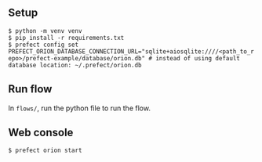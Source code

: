 ## Setup
`$ python -m venv venv` \
`$ pip install -r requirements.txt` \
`$ prefect config set PREFECT_ORION_DATABASE_CONNECTION_URL="sqlite+aiosqlite:////<path_to_repo>/prefect-example/database/orion.db" # instead of using default database location: ~/.prefect/orion.db`

## Run flow
In `flows/`, run the python file to run the flow.

## Web console
`$ prefect orion start`
